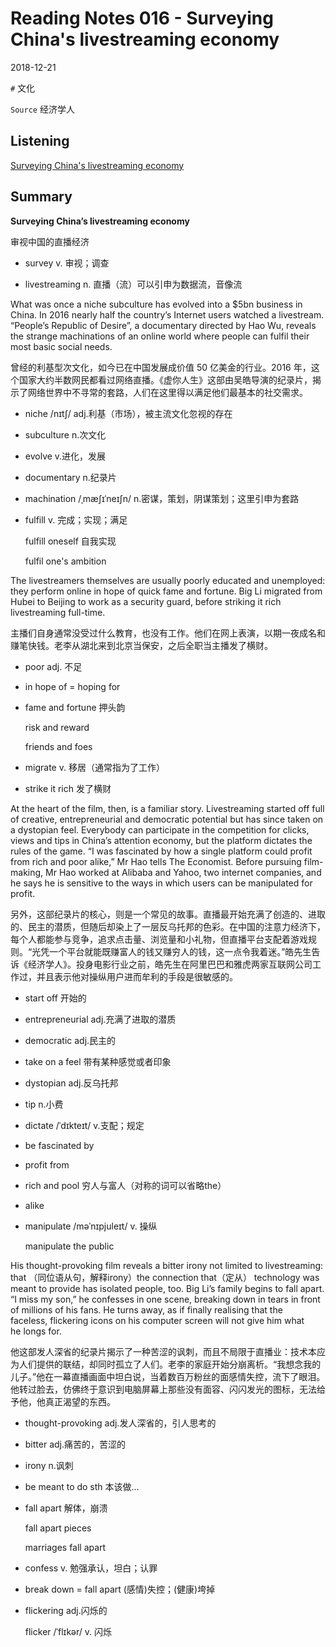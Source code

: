 # Reading Notes 016 - Surveying China's livestreaming economy

2018-12-21



`#` 文化

`Source` 经济学人



## Listening

[Surveying China's livestreaming economy](https://reading.liulishuo.com/share/audios/NTE0MDEwMDAwMDAwMDE0NQ==?login=44086617)



## Summary

**Surveying China’s livestreaming economy**

审视中国的直播经济

* survey v. 审视；调查

* livestreaming n. 直播（流）可以引申为数据流，音像流

  

What was once a niche subculture has evolved into a $5bn business in China. In 2016 nearly half the country’s Internet users watched a livestream. “People’s Republic of Desire”, a documentary directed by Hao Wu, reveals the strange machinations of an online world where people can fulfil their most basic social needs.

曾经的利基型次文化，如今已在中国发展成价值 50 亿美金的行业。2016 年，这个国家大约半数网民都看过网络直播。《虚你人生》这部由吴皓导演的纪录片，揭示了网络世界中不寻常的套路，人们在这里得以满足他们最基本的社交需求。

* niche /nɪtʃ/ adj.利基（市场），被主流文化忽视的存在

* subculture n.次文化

* evolve v.进化，发展

* documentary n.纪录片

* machination /ˌmæʃɪˈneɪʃn/ n.密谋，策划，阴谋策划；这里引申为套路

* fulfill v. 完成；实现；满足

  fulfill oneself 自我实现

  fulfil one's ambition

  

The livestreamers themselves are usually poorly educated and unemployed: they perform online in hope of quick fame and fortune. Big Li migrated from Hubei to Beijing to work as a security guard, before striking it rich livestreaming full-time.

主播们自身通常没受过什么教育，也没有工作。他们在网上表演，以期一夜成名和赚笔快钱。老李从湖北来到北京当保安，之后全职当主播发了横财。

* poor adj. 不足

* in hope of = hoping for

* fame and fortune 押头韵 

  risk and reward

  friends and foes

* migrate v. 移居（通常指为了工作）

* strike it rich 发了横财

  

At the heart of the film, then, is a familiar story. Livestreaming started off full of creative, entrepreneurial and democratic potential but has since taken on a dystopian feel. Everybody can participate in the competition for clicks, views and tips in China’s attention economy, but the platform dictates the rules of the game. “I was fascinated by how a single platform could profit from rich and poor alike,” Mr Hao tells The Economist. Before pursuing film-making, Mr Hao worked at Alibaba and Yahoo, two internet companies, and he says he is sensitive to the ways in which users can be manipulated for profit.

另外，这部纪录片的核心，则是一个常见的故事。直播最开始充满了创造的、进取的、民主的潜质，但随后却染上了一层反乌托邦的色彩。在中国的注意力经济下，每个人都能参与竞争，追求点击量、浏览量和小礼物，但直播平台支配着游戏规则。“光凭一个平台就能既赚富人的钱又赚穷人的钱，这一点令我着迷。”皓先生告诉《经济学人》。投身电影行业之前，皓先生在阿里巴巴和雅虎两家互联网公司工作过，并且表示他对操纵用户进而牟利的手段是很敏感的。

* start off 开始的

* entrepreneurial adj.充满了进取的潜质

* democratic adj.民主的

* take on a feel 带有某种感觉或者印象

* dystopian adj.反乌托邦

* tip n.小费

* dictate /ˈdɪkteɪt/ v.支配；规定

* be fascinated by

* profit from

* rich and pool 穷人与富人（对称的词可以省略the） 

* alike

* manipulate /məˈnɪpjuleɪt/ v. 操纵

  manipulate the public

  

His thought-provoking film reveals a bitter irony not limited to livestreaming: that （同位语从句，解释irony）the connection that（定从） technology was meant to provide has isolated people, too. Big Li’s family begins to fall apart. “I miss my son,” he confesses in one scene, breaking down in tears in front of millions of his fans. He turns away, as if finally realising that the faceless, flickering icons on his computer screen will not give him what he longs for.

他这部发人深省的纪录片揭示了一种苦涩的讽刺，而且不局限于直播业：技术本应为人们提供的联结，却同时孤立了人们。老李的家庭开始分崩离析。“我想念我的儿子。”他在一幕直播画面中坦白说，当着数百万粉丝的面感情失控，流下了眼泪。他转过脸去，仿佛终于意识到电脑屏幕上那些没有面容、闪闪发光的图标，无法给予他，他真正渴望的东西。

* thought-provoking adj.发人深省的，引人思考的

* bitter adj.痛苦的，苦涩的

* irony n.讽刺

* be meant to do sth 本该做...

* fall apart 解体，崩溃

  fall apart pieces 

  marriages fall apart

* confess v. 勉强承认，坦白；认罪

* break down = fall apart (感情)失控；(健康)垮掉

* flickering adj.闪烁的

  flicker /ˈflɪkər/ v. 闪烁 

  


